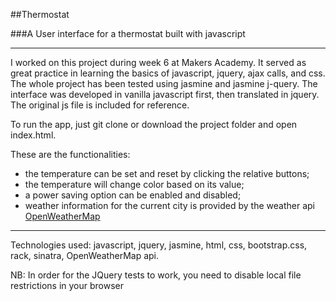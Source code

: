 ##Thermostat

###A User interface for a thermostat built with javascript
____________________

I worked on this project during week 6 at Makers Academy. It served as great practice in learning the basics of javascript, jquery, ajax calls, and css.
The whole project has been tested using jasmine and jasmine j-query.
The interface was developed in vanilla javascript first, then translated in jquery. The original js file is included for reference.

To run the app, just git clone or download the project folder and open index.html.

These are the functionalities:

- the temperature can be set and reset by clicking the relative buttons; 
- the temperature will change color based on its value;
- a power saving option can be enabled and disabled;
- weather information for the current city is provided by the weather api [OpenWeatherMap](http://openweathermap.org/api)

________________________

Technologies used: javascript, jquery, jasmine, html, css, bootstrap.css, rack, sinatra, OpenWeatherMap api.

NB: In order for the JQuery tests to work, you need to disable local file restrictions in your browser







